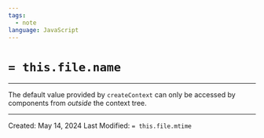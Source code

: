 ```yaml
---
tags:
  - note
language: JavaScript
---
```

# `= this.file.name` 
---

The default value provided by `createContext` can only be accessed by components from *outside* the context tree.


---
Created: May 14, 2024
Last Modified: `= this.file.mtime`
